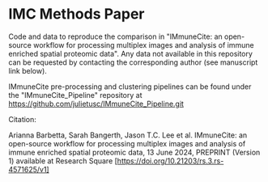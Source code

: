 # IMC Methods Paper

Code and data to reproduce the comparison in "IMmuneCite: an open-source workflow for processing multiplex images and analysis of immune enriched spatial proteomic data". Any data not available in this repository can be requested by contacting the corresponding author (see manuscript link below).

IMmuneCite pre-processing and clustering pipelines can be found under the "IMmuneCite_Pipeline" repository at https://github.com/julietusc/IMmuneCite_Pipeline.git


Citation:

Arianna Barbetta, Sarah Bangerth, Jason T.C. Lee et al. IMmuneCite: an open-source workflow for processing multiplex images and analysis of immune enriched spatial proteomic data, 13 June 2024, PREPRINT (Version 1) available at Research Square [https://doi.org/10.21203/rs.3.rs-4571625/v1]
